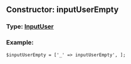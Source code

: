 ## Constructor: inputUserEmpty  




### Type: [InputUser](../types/InputUser.md)


### Example:

```
$inputUserEmpty = ['_' => inputUserEmpty', ];
```